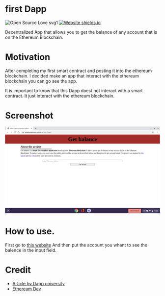 # first Dapp
![Open Source Love svg1](https://badges.frapsoft.com/os/v1/open-source.svg?v=103)
[![Website shields.io](https://img.shields.io/website-up-down-green-red/http/shields.io.svg)](https://quantumporium.github.io/first_Dapp/#)


Decentralized App that allows you to get the balance of any account that is on the Ethereum Blockchain.

# Motivation
After completing my first smart contract and posting it into the ethereum blockchain. I decided  make an app that interact with the ethereum blockchain you can go see the app.

It is important to know that this Dapp doest not interact with a smart contract. It just interact with the ethereum blockchain.

# Screenshot
![](https://github.com/quantumporium/first_Dapp/blob/main/Screenshot%202021-02-06%20at%2016.26.14.png)

# How to use.
First go to [this website](https://quantumporium.github.io/first_Dapp/) And then put the account you whant to see the balence in the input field.

# Credit
- [Article by Dapp university](https://www.dappuniversity.com/articles/web3-js-intro)
- [ Ethereum Dev](https://ethereumdev.io/setup-web3js-to-use-the-ethereum-blockchain-in-javascript/)

